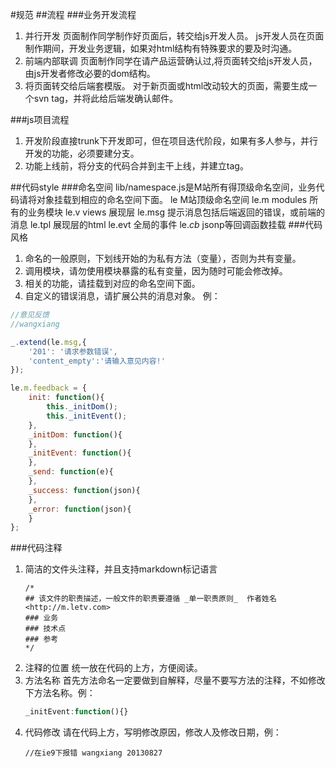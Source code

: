 #规范
##流程
###业务开发流程
1. 并行开发
   页面制作同学制作好页面后，转交给js开发人员。
   js开发人员在页面制作期间，开发业务逻辑，如果对html结构有特殊要求的要及时沟通。
2. 前端内部联调
   页面制作同学在请产品运营确认过,将页面转交给js开发人员，由js开发者修改必要的dom结构。
3. 将页面转交给后端套模版。
   对于新页面或html改动较大的页面，需要生成一个svn tag，并将此给后端发确认邮件。


###js项目流程
1. 开发阶段直接trunk下开发即可，但在项目迭代阶段，如果有多人参与，并行开发的功能，必须要建分支。
2. 功能上线前，将分支的代码合并到主干上线，并建立tag。

##代码style
###命名空间
lib/namespace.js是M站所有得顶级命名空间，业务代码请将对象挂载到相应的命名空间下面。
le M站顶级命名空间
le.m modules 所有的业务模块
le.v views 展现层
le.msg 提示消息包括后端返回的错误，或前端的消息
le.tpl 展现层的html
le.evt 全局的事件
le._cb_ jsonp等回调函数挂载
###代码风格
1. 命名的一般原则，下划线开始的为私有方法（变量），否则为共有变量。
2. 调用模块，请勿使用模块暴露的私有变量，因为随时可能会修改掉。
3. 相关的功能，请挂载到对应的命名空间下面。
4. 自定义的错误消息，请扩展公共的消息对象。
例：
```javascript
//意见反馈
//wangxiang

_.extend(le.msg,{
	'201': '请求参数错误',
	'content_empty':'请输入意见内容!'
});

le.m.feedback = {
	init: function(){
		this._initDom();
		this._initEvent();
	},
	_initDom: function(){
	},
	_initEvent: function(){
	},
	_send: function(e){
	},
	_success: function(json){
	},
	_error: function(json){
	}
};
```

###代码注释
1. 简洁的文件头注释，并且支持markdown标记语言
   ```
   /*
   ## 该文件的职责描述，一般文件的职责要遵循 _单一职责原则_  作者姓名 <http://m.letv.com>
   ### 业务
   ### 技术点
   ### 参考
   */
   ```
2. 注释的位置
   统一放在代码的上方，方便阅读。
3. 方法名称
   首先方法命名一定要做到自解释，尽量不要写方法的注释，不如修改下方法名称。例：
   ```javascript
   _initEvent:function(){}
   ```
4. 代码修改
   请在代码上方，写明修改原因，修改人及修改日期，例：
   ```
   //在ie9下报错 wangxiang 20130827
   ```





   